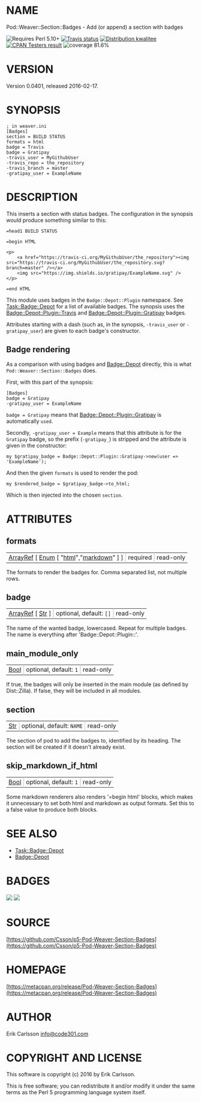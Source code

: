 # NAME

Pod::Weaver::Section::Badges - Add (or append) a section with badges

<div>
    <p>
    <img src="https://img.shields.io/badge/perl-5.10+-blue.svg" alt="Requires Perl 5.10+" />
    <a href="https://travis-ci.org/Csson/p5-Pod-Weaver-Section-Badges"><img src="https://api.travis-ci.org/Csson/p5-Pod-Weaver-Section-Badges.svg?branch=master" alt="Travis status" /></a>
    <a href="http://cpants.cpanauthors.org/dist/Pod-Weaver-Section-Badges-0.0401"><img src="https://badgedepot.code301.com/badge/kwalitee/Pod-Weaver-Section-Badges/0.0401" alt="Distribution kwalitee" /></a>
    <a href="http://matrix.cpantesters.org/?dist=Pod-Weaver-Section-Badges%200.0401"><img src="https://badgedepot.code301.com/badge/cpantesters/Pod-Weaver-Section-Badges/0.0401" alt="CPAN Testers result" /></a>
    <img src="https://img.shields.io/badge/coverage-81.6%-orange.svg" alt="coverage 81.6%" />
    </p>
</div>

# VERSION

Version 0.0401, released 2016-02-17.

# SYNOPSIS

    ; in weaver.ini
    [Badges]
    section = BUILD STATUS
    formats = html
    badge = Travis
    badge = Gratipay
    -travis_user = MyGithubUser
    -travis_repo = the_repository
    -travis_branch = master
    -gratipay_user = ExampleName

# DESCRIPTION

This inserts a section with status badges. The configuration in the synopsis would produce something similar to this:

    =head1 BUILD STATUS

    =begin HTML

    <p>
        <a href="https://travis-ci.org/MyGithubUser/the_repository"><img src="https://travis-ci.org/MyGithubUser/the_repository.svg?branch=master" /></a>
        <img src="https://img.shields.io/gratipay/ExampleName.svg" />
    </p>

    =end HTML

This module uses badges in the `Badge::Depot::Plugin` namespace. See [Task::Badge::Depot](https://metacpan.org/pod/Task::Badge::Depot) for a list of available badges.
The synopsis uses the [Badge::Depot::Plugin::Travis](https://metacpan.org/pod/Badge::Depot::Plugin::Travis) and [Badge::Depot::Plugin::Gratipay](https://metacpan.org/pod/Badge::Depot::Plugin::Gratipay) badges.

Attributes starting with a dash (such as, in the synopsis, `-travis_user` or `-gratipay_user`) are given to each badge's constructor.

## Badge rendering

As a comparison with using badges and [Badge::Depot](https://metacpan.org/pod/Badge::Depot) directly, this is what `Pod::Weaver::Section::Badges` does.

First, with this part of the synopsis:

    [Badges]
    badge = Gratipay
    -gratipay_user = ExampleName

`badge = Gratipay` means that [Badge::Depot::Plugin::Gratipay](https://metacpan.org/pod/Badge::Depot::Plugin::Gratipay) is automatically `used`.

Secondly, `-gratipay_user = Example` means that this attribute is for the `Gratipay` badge, so the prefix (`-gratipay_`) is stripped and the attribute is given in the constructor:

    my $gratipay_badge = Badge::Depot::Plugin::Gratipay->new(user => 'ExampleName');

And then the given `formats` is used to render the pod:

    my $rendered_badge = $gratipay_badge->to_html;

Which is then injected into the chosen `section`.

# ATTRIBUTES

## formats

<table cellpadding="0" cellspacing="0">
<tr>
    <td style="padding-right: 6px; padding-left: 6px; border-right: 1px solid #b8b8b8; white-space: nowrap;"><a href="https://metacpan.org/pod/Types::Standard#ArrayRef">ArrayRef</a> [ <a href="https://metacpan.org/pod/Types::Standard#Enum">Enum</a> [ "<a href="https://metacpan.org/pod/Types::Standard#html">html</a>","<a href="https://metacpan.org/pod/Types::Standard#markdown">markdown</a>" ] ]</td>
    <td style="padding-right: 6px; padding-left: 6px; border-right: 1px solid #b8b8b8; white-space: nowrap;">required</td>
    <td style="padding-left: 6px; padding-right: 6px; white-space: nowrap;">read-only</td>
</tr>
</table>

<p>The formats to render the badges for. Comma separated list, not multiple rows.</p>

## badge

<table cellpadding="0" cellspacing="0">
<tr>
    <td style="padding-right: 6px; padding-left: 6px; border-right: 1px solid #b8b8b8; white-space: nowrap;"><a href="https://metacpan.org/pod/Types::Standard#ArrayRef">ArrayRef</a> [ <a href="https://metacpan.org/pod/Types::Standard#Str">Str</a> ]</td>
    <td style="padding-right: 6px; padding-left: 6px; border-right: 1px solid #b8b8b8; white-space: nowrap;">optional, default: <code>[]</code></td>
    <td style="padding-left: 6px; padding-right: 6px; white-space: nowrap;">read-only</td>
</tr>
</table>

<p>The name of the wanted badge, lowercased. Repeat for multiple badges. The name is everything after 'Badge::Depot::Plugin::'.</p>

## main\_module\_only

<table cellpadding="0" cellspacing="0">
<tr>
    <td style="padding-right: 6px; padding-left: 6px; border-right: 1px solid #b8b8b8; white-space: nowrap;"><a href="https://metacpan.org/pod/Types::Standard#Bool">Bool</a></td>
    <td style="padding-right: 6px; padding-left: 6px; border-right: 1px solid #b8b8b8; white-space: nowrap;">optional, default: <code>1</code></td>
    <td style="padding-left: 6px; padding-right: 6px; white-space: nowrap;">read-only</td>
</tr>
</table>

<p>If true, the badges will only be inserted in the main module (as defined by Dist::Zilla). If false, they will be included in all modules.</p>

## section

<table cellpadding="0" cellspacing="0">
<tr>
    <td style="padding-right: 6px; padding-left: 6px; border-right: 1px solid #b8b8b8; white-space: nowrap;"><a href="https://metacpan.org/pod/Types::Standard#Str">Str</a></td>
    <td style="padding-right: 6px; padding-left: 6px; border-right: 1px solid #b8b8b8; white-space: nowrap;">optional, default: <code>NAME</code></td>
    <td style="padding-left: 6px; padding-right: 6px; white-space: nowrap;">read-only</td>
</tr>
</table>

<p>The section of pod to add the badges to, identified by its heading. The section will be created if it doesn't already exist.</p>

## skip\_markdown\_if\_html

<table cellpadding="0" cellspacing="0">
<tr>
    <td style="padding-right: 6px; padding-left: 6px; border-right: 1px solid #b8b8b8; white-space: nowrap;"><a href="https://metacpan.org/pod/Types::Standard#Bool">Bool</a></td>
    <td style="padding-right: 6px; padding-left: 6px; border-right: 1px solid #b8b8b8; white-space: nowrap;">optional, default: <code>1</code></td>
    <td style="padding-left: 6px; padding-right: 6px; white-space: nowrap;">read-only</td>
</tr>
</table>

<p>Some markdown renderers also renders '=begin html' blocks, which makes it unnecessary to set both html and markdown as output formats. Set this to a false value to produce both blocks.</p>

# SEE ALSO

- [Task::Badge::Depot](https://metacpan.org/pod/Task::Badge::Depot)
- [Badge::Depot](https://metacpan.org/pod/Badge::Depot)

# BADGES

![](https://img.shields.io/badge/perl-5.14+-brightgreen.svg)
    [![](https://travis-ci.org/Csson/p5-Pod-Weaver-Section-Badges.svg?branch=master)](https://travis-ci.org/Csson/p5-Pod-Weaver-Section-Badges)

# SOURCE

[https://github.com/Csson/p5-Pod-Weaver-Section-Badges](https://github.com/Csson/p5-Pod-Weaver-Section-Badges)

# HOMEPAGE

[https://metacpan.org/release/Pod-Weaver-Section-Badges](https://metacpan.org/release/Pod-Weaver-Section-Badges)

# AUTHOR

Erik Carlsson <info@code301.com>

# COPYRIGHT AND LICENSE

This software is copyright (c) 2016 by Erik Carlsson.

This is free software; you can redistribute it and/or modify it under
the same terms as the Perl 5 programming language system itself.
